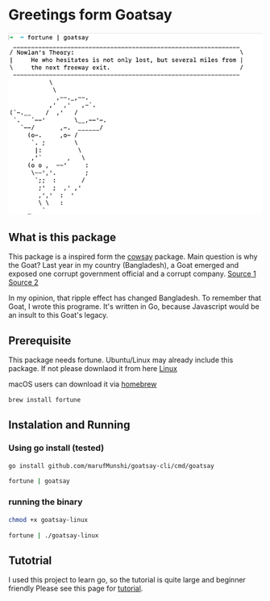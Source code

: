 # Greetings form Goatsay

![goatsay in terminal](goatsay.png)

## What is this package

This package is a inspired form the [cowsay](https://en.wikipedia.org/wiki/Cowsay) package.
Main question is why the Goat?
Last year in my country (Bangladesh), a Goat emerged and exposed one corrupt government official and a corrupt company. [Source 1](https://www.dhakatribune.com/bangladesh/350440/the-saga-of-bangladesh%E2%80%99s-most-talked-about-goat) [Source 2](https://www.dhakatribune.com/bangladesh/349701/the-goatfather-who-really-bought-the-goat-priced)

In my opinion, that ripple effect has changed Bangladesh.
To remember that Goat, I wrote this programe. It's written in Go, because Javascript would be an insult to this Goat's legacy.

## Prerequisite

This package needs fortune. Ubuntu/Linux may already include this package. If not please downlaod it from here [Linux](https://www.shlomifish.org/open-source/projects/fortune-mod/)

macOS users can download it via [homebrew](https://formulae.brew.sh/formula/fortune)

```bash
brew install fortune
```

## Instalation and Running

### Using go install (tested)

```bash
go install github.com/marufMunshi/goatsay-cli/cmd/goatsay
```

```bash
fortune | goatsay
```

### running the binary

```bash
chmod +x goatsay-linux
```

```bash
fortune | ./goatsay-linux
```

## Tutotrial

I used this project to learn go, so the tutorial is quite large and beginner friendly
Please see this page for [tutorial](tutorial.md).
